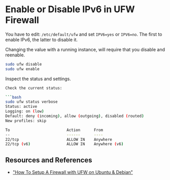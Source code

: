# Enable or Disable IPv6 in UFW Firewall

You have to edit: `/etc/default/ufw` and set `IPV6=yes` or `IPV6=no`. The first to enable IPv6, the latter to disable it.

Changing the value with a running instance, will require that you disable and reenable.

```bash
sudo ufw disable
sudo ufw enable
```

Inspect the status and settings.

```bash
Check the current status:

```bash
sudo ufw status verbose
Status: active
Logging: on (low)
Default: deny (incoming), allow (outgoing), disabled (routed)
New profiles: skip

To                         Action      From
--                         ------      ----
22/tcp                     ALLOW IN    Anywhere
22/tcp (v6)                ALLOW IN    Anywhere (v6)
```

## Resources and References

- ["How To Setup A Firewall with UFW on Ubuntu & Debian"](https://tecadmin.net/setup-ufw-for-firewall-on-ubuntu-and-debian/)
